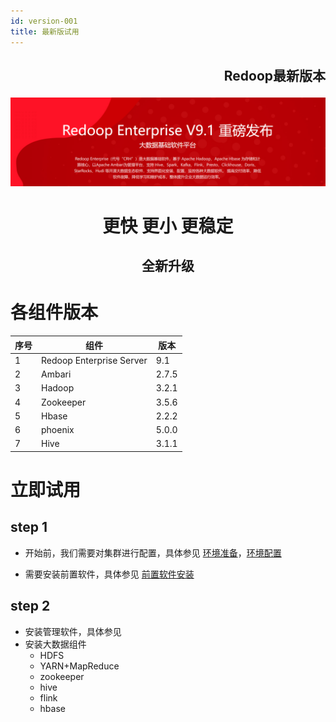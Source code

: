 ```yaml
---
id: version-001
title: 最新版试用
---
```


## <p align="right">Redoop最新版本</p>

![image-20220623105829685](img/image-20220623105829685.png)

# <center>更快 更小 更稳定</center>

## <center> 全新升级</center>



# 各组件版本

| **序号** | **组件**                 | **版本** |
| -------- | ------------------------ | -------- |
| 1        | Redoop Enterprise Server | 9.1      |
| 2        | Ambari                   | 2.7.5    |
| 3        | Hadoop                   | 3.2.1    |
| 4        | Zookeeper                | 3.5.6    |
| 5        | Hbase                    | 2.2.2    |
| 6        | phoenix                  | 5.0.0    |
| 7        | Hive                     | 3.1.1    |

# 立即试用

## step 1

+ 开始前，我们需要对集群进行配置，具体参见 [环境准备](http://localhost:3000/安装环境准备/6)，[环境配置](http://localhost:3000/安装环境准备/7)

+ 需要安装前置软件，具体参见 [前置软件安装](http://localhost:3000/安装环境准备/008)



## step 2

+ 安装管理软件，具体参见 
+ 安装大数据组件
  + HDFS
  + YARN+MapReduce
  + zookeeper
  + hive
  + flink
  + hbase

